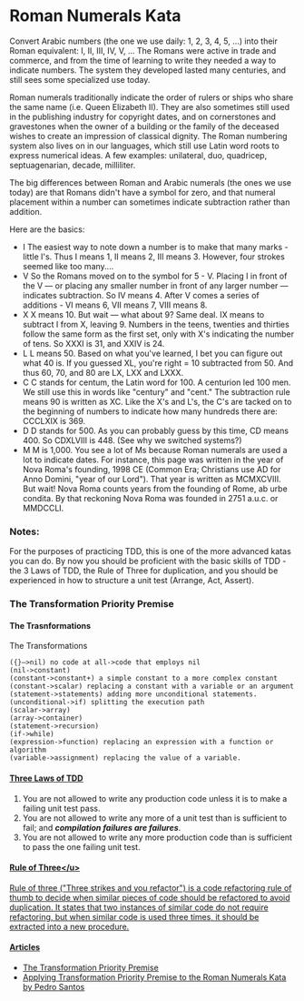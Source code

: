 # Roman Numerals Kata
Convert Arabic numbers (the one we use daily: 1, 2, 3, 4, 5, …) into their Roman equivalent: I, II, III, IV, V, …
The Romans were active in trade and commerce, and from the time of learning to write they needed a way to indicate numbers. The system they developed lasted many centuries, and still sees some specialized use today.

Roman numerals traditionally indicate the order of rulers or ships who share the same name (i.e. Queen Elizabeth II). They are also sometimes still used in the publishing industry for copyright dates, and on cornerstones and gravestones when the owner of a building or the family of the deceased wishes to create an impression of classical dignity. The Roman numbering system also lives on in our languages, which still use Latin word roots to express numerical ideas. A few examples: unilateral, duo, quadricep, septuagenarian, decade, milliliter.

The big differences between Roman and Arabic numerals (the ones we use today) are that Romans didn't have a symbol for zero, and that numeral placement within a number can sometimes indicate subtraction rather than addition.

Here are the basics:
- I 	The easiest way to note down a number is to make that many marks - little I's. Thus I means 1, II means 2, III means 3. However, four strokes seemed like too many....
- V 	So the Romans moved on to the symbol for 5 - V. Placing I in front of the V — or placing any smaller number in front of any larger number — indicates subtraction. So IV means 4. After V comes a series of additions - VI means 6, VII means 7, VIII means 8.
- X 	X means 10. But wait — what about 9? Same deal. IX means to subtract I from X, leaving 9. Numbers in the teens, twenties and thirties follow the same form as the first set, only with X's indicating the number of tens. So XXXI is 31, and XXIV is 24.
- L 	L means 50. Based on what you've learned, I bet you can figure out what 40 is. If you guessed XL, you're right = 10 subtracted from 50. And thus 60, 70, and 80 are LX, LXX and LXXX.
- C 	C stands for centum, the Latin word for 100. A centurion led 100 men. We still use this in words like "century" and "cent." The subtraction rule means 90 is written as XC. Like the X's and L's, the C's are tacked on to the beginning of numbers to indicate how many hundreds there are: CCCLXIX is 369.
- D 	D stands for 500. As you can probably guess by this time, CD means 400. So CDXLVIII is 448. (See why we switched systems?)
- M 	M is 1,000. You see a lot of Ms because Roman numerals are used a lot to indicate dates. For instance, this page was written in the year of Nova Roma's founding, 1998 CE (Common Era; Christians use AD for Anno Domini, "year of our Lord"). That year is written as MCMXCVIII. But wait! Nova Roma counts years from the founding of Rome, ab urbe condita. By that reckoning Nova Roma was founded in 2751 a.u.c. or MMDCCLI.

### Notes:
For the purposes of practicing TDD, this is one of the more advanced katas you can do. 
By now you should be proficient with the basic skills of TDD - the 3 Laws of TDD, 
the Rule of Three for duplication, and you should be experienced in how to structure a 
unit test (Arrange, Act, Assert).

### The Transformation Priority Premise
#### The Trasnformations
The Transformations

    ({}–>nil) no code at all->code that employs nil
    (nil->constant)
    (constant->constant+) a simple constant to a more complex constant
    (constant->scalar) replacing a constant with a variable or an argument
    (statement->statements) adding more unconditional statements.
    (unconditional->if) splitting the execution path
    (scalar->array)
    (array->container)
    (statement->recursion)
    (if->while)
    (expression->function) replacing an expression with a function or algorithm
    (variable->assignment) replacing the value of a variable.



#### <u>[Three Laws of TDD](http://butunclebob.com/ArticleS.UncleBob.TheThreeRulesOfTdd)</u>

1. You are not allowed to write any production code unless it is to make a failing unit test pass.
2. You are not allowed to write any more of a unit test than is sufficient to fail; 
and <i><strong>compilation failures are failures</strong></i>.
3. You are not allowed to write any more production code than is sufficient to pass 
the one failing unit test.

#### <u>[Rule of Three](https://en.wikipedia.org/wiki/Rule_of_three_(computer_programming))</u>
Rule of three ("Three strikes and you refactor") is a code refactoring rule of thumb to decide when 
similar pieces of code should be refactored to avoid duplication. It states that two instances of 
similar code do not require refactoring, but when similar code is used three times, it should be extracted 
into a new procedure.

#### Articles
- <u>[The Transformation Priority Premise](http://blog.cleancoder.com/uncle-bob/2013/05/27/TheTransformationPriorityPremise.html)</u>
- <u>[Applying Transformation Priority Premise to the Roman Numerals Kata by Pedro Santos](https://codurance.com/2015/05/18/applying-transformation-priority-premise-to-roman-numerals-kata/)</u>
